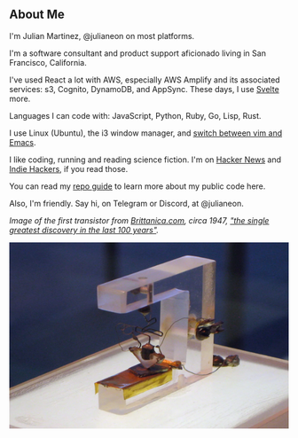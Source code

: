 ## About Me

I'm Julian Martinez, @julianeon on most platforms.

I'm a software consultant and product support aficionado living in San Francisco, California.

I've used React a lot with AWS, especially AWS Amplify and its associated services: s3, Cognito, DynamoDB, and AppSync. These days, I use [Svelte](https://javascriptpage.com/react-svelte-pitch-deck-app-comparison)  more. 

Languages I can code with: JavaScript, Python, Ruby, Go, Lisp, Rust.

I use Linux (Ubuntu), the i3 window manager, and [switch between vim and Emacs](https://medium.com/@julianmartinez/vim-vs-emacs-how-to-think-about-them-and-choose-your-editor-403456467456).

I like coding, running and reading science fiction. I'm on [Hacker News](https://news.ycombinator.com/) and [Indie Hackers](https://indiehackers.com), if you read those. 

You can read my [repo guide](repo_guide.md) to learn more about my public code here.

Also, I'm friendly. Say hi, on Telegram or Discord, at @julianeon.

_Image of the first transistor from [Brittanica.com](https://www.britannica.com/technology/transistor/Innovation-at-Bell-Labs), circa 1947, ["the single greatest discovery in the last 100 years"](https://www.extremetech.com/extreme/175004-the-genesis-of-the-transistor-the-single-greatest-discovery-in-the-last-100-years)._

![the first transistor](transistor.png)



